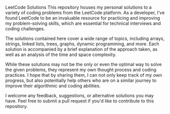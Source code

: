 LeetCode Solutions
This repository houses my personal solutions to a variety of coding problems from the LeetCode platform. As a developer, I've found LeetCode to be an invaluable resource for practicing and improving my problem-solving skills, which are essential for technical interviews and coding challenges.

The solutions contained here cover a wide range of topics, including arrays, strings, linked lists, trees, graphs, dynamic programming, and more. Each solution is accompanied by a brief explanation of the approach taken, as well as an analysis of the time and space complexity.

While these solutions may not be the only or even the optimal way to solve the given problems, they represent my own thought process and coding practices. I hope that by sharing them, I can not only keep track of my own progress, but also potentially help others who are on a similar journey to improve their algorithmic and coding abilities.

I welcome any feedback, suggestions, or alternative solutions you may have. Feel free to submit a pull request if you'd like to contribute to this repository.
